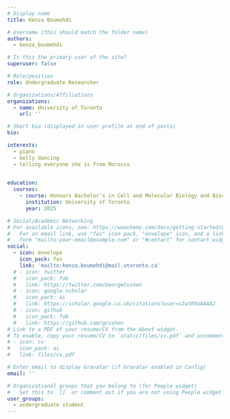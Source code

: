 ```yaml
---
# Display name
title: Kenza Boumehdi

# Username (this should match the folder name)
authors:
  - kenza_boumehdi

# Is this the primary user of the site?
superuser: false

# Role/position
role: Undergraduate Researcher

# Organizations/Affiliations
organizations:
  - name: University of Toronto
    url: ''

# Short bio (displayed in user profile at end of posts)
bio: 

interests:
  - piano 
  - belly dancing 
  - telling everyone she is from Morocco 
  

education:
  courses:
    - course: Honours Bachelor's in Cell and Molecular Biology and Biochemistry
      institution: University of Toronto
      year: 2025

# Social/Academic Networking
# For available icons, see: https://wowchemy.com/docs/getting-started/page-builder/#icons
#   For an email link, use "fas" icon pack, "envelope" icon, and a link in the
#   form "mailto:your-email@example.com" or "#contact" for contact widget.
social:
  - icon: envelope
    icon_pack: fas
    link: 'mailto:kenza.boumehdi@mail.utoronto.ca'
  # - icon: twitter
  #   icon_pack: fab
  #   link: https://twitter.com/GeorgeCushen
  # - icon: google-scholar
  #   icon_pack: ai
  #   link: https://scholar.google.co.uk/citations?user=sIwtMXoAAAAJ
  # - icon: github
  #   icon_pack: fab
  #   link: https://github.com/gcushen
# Link to a PDF of your resume/CV from the About widget.
# To enable, copy your resume/CV to `static/files/cv.pdf` and uncomment the lines below.
# - icon: cv
#   icon_pack: ai
#   link: files/cv.pdf

# Enter email to display Gravatar (if Gravatar enabled in Config)
email: ''

# Organizational groups that you belong to (for People widget)
#   Set this to `[]` or comment out if you are not using People widget.
user_groups:
  - undergraduate student
---
```



